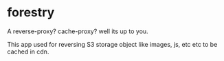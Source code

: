 # forestry

A reverse-proxy? cache-proxy? well its up to you.

This app used for reversing S3 storage object like images, js, etc etc to be cached in cdn.
